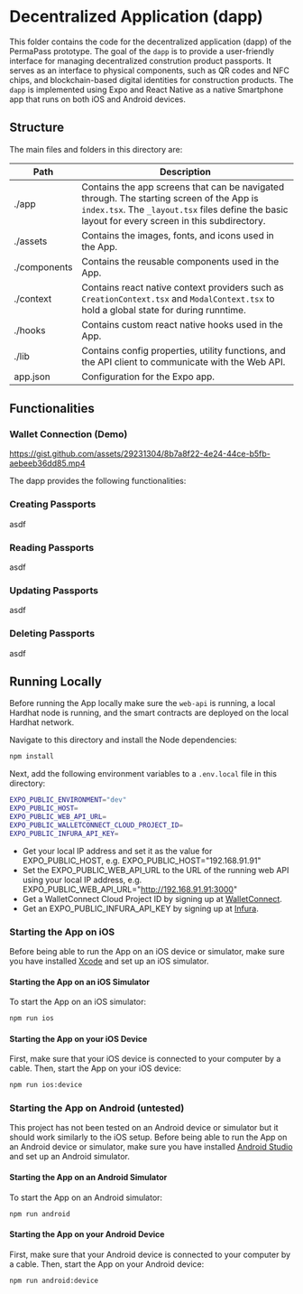 # Decentralized Application (dapp)

This folder contains the code for the decentralized application (dapp) of the PermaPass prototype. The goal of the `dapp` is to provide a user-friendly interface for managing decentralized constrution product passports. It serves as an interface to physical components, such as QR codes and NFC chips, and blockchain-based digital identities for construction products. The `dapp` is implemented using Expo and React Native as a native Smartphone app that runs on both iOS and Android devices.

## Structure

The main files and folders in this directory are:

| Path         | Description                                                                                                                                                                                   |
| ------------ | --------------------------------------------------------------------------------------------------------------------------------------------------------------------------------------------- |
| ./app        | Contains the app screens that can be navigated through. The starting screen of the App is `index.tsx`. The `_layout.tsx` files define the basic layout for every screen in this subdirectory. |
| ./assets     | Contains the images, fonts, and icons used in the App.                                                                                                                                        |
| ./components | Contains the reusable components used in the App.                                                                                                                                             |
| ./context    | Contains react native context providers such as `CreationContext.tsx` and `ModalContext.tsx` to hold a global state for during runntime.                                                      |
| ./hooks      | Contains custom react native hooks used in the App.                                                                                                                                           |
| ./lib        | Contains config properties, utility functions, and the API client to communicate with the Web API.                                                                                            |
| app.json     | Configuration for the Expo app.                                                                                                                                                               |

## Functionalities

### Wallet Connection (Demo)

https://gist.github.com/assets/29231304/8b7a8f22-4e24-44ce-b5fb-aebeeb36dd85.mp4

The dapp provides the following functionalities:

### Creating Passports

asdf

### Reading Passports

asdf

### Updating Passports

asdf

### Deleting Passports

asdf

## Running Locally

Before running the App locally make sure the `web-api` is running, a local Hardhat node is running, and the smart contracts are deployed on the local Hardhat network.

Navigate to this directory and install the Node dependencies:

```bash
npm install
```

Next, add the following environment variables to a `.env.local` file in this directory:

```bash
EXPO_PUBLIC_ENVIRONMENT="dev"
EXPO_PUBLIC_HOST=
EXPO_PUBLIC_WEB_API_URL=
EXPO_PUBLIC_WALLETCONNECT_CLOUD_PROJECT_ID=
EXPO_PUBLIC_INFURA_API_KEY=
```

- Get your local IP address and set it as the value for EXPO_PUBLIC_HOST, e.g. EXPO_PUBLIC_HOST="192.168.91.91"
- Set the EXPO_PUBLIC_WEB_API_URL to the URL of the running web API using your local IP address, e.g. EXPO_PUBLIC_WEB_API_URL="http://192.168.91.91:3000"
- Get a WalletConnect Cloud Project ID by signing up at [WalletConnect](https://walletconnect.org/).
- Get an EXPO_PUBLIC_INFURA_API_KEY by signing up at [Infura](https://infura.io/).

### Starting the App on iOS

Before being able to run the App on an iOS device or simulator, make sure you have installed [Xcode](https://developer.apple.com/xcode/) and set up an iOS simulator.

#### Starting the App on an iOS Simulator

To start the App on an iOS simulator:

```bash
npm run ios
```

#### Starting the App on your iOS Device

First, make sure that your iOS device is connected to your computer by a cable. Then, start the App on your iOS device:

```bash
npm run ios:device
```

### Starting the App on Android (untested)

This project has not been tested on an Android device or simulator but it should work similarly to the iOS setup. Before being able to run the App on an Android device or simulator, make sure you have installed [Android Studio](https://developer.android.com/studio) and set up an Android simulator.

#### Starting the App on an Android Simulator

To start the App on an Android simulator:

```bash
npm run android
```

#### Starting the App on your Android Device

First, make sure that your Android device is connected to your computer by a cable. Then, start the App on your Android device:

```bash
npm run android:device
```
